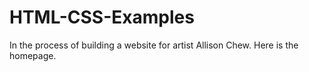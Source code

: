# HTML-CSS-Examples
In the process of building a website for artist Allison Chew. Here is the homepage. 
